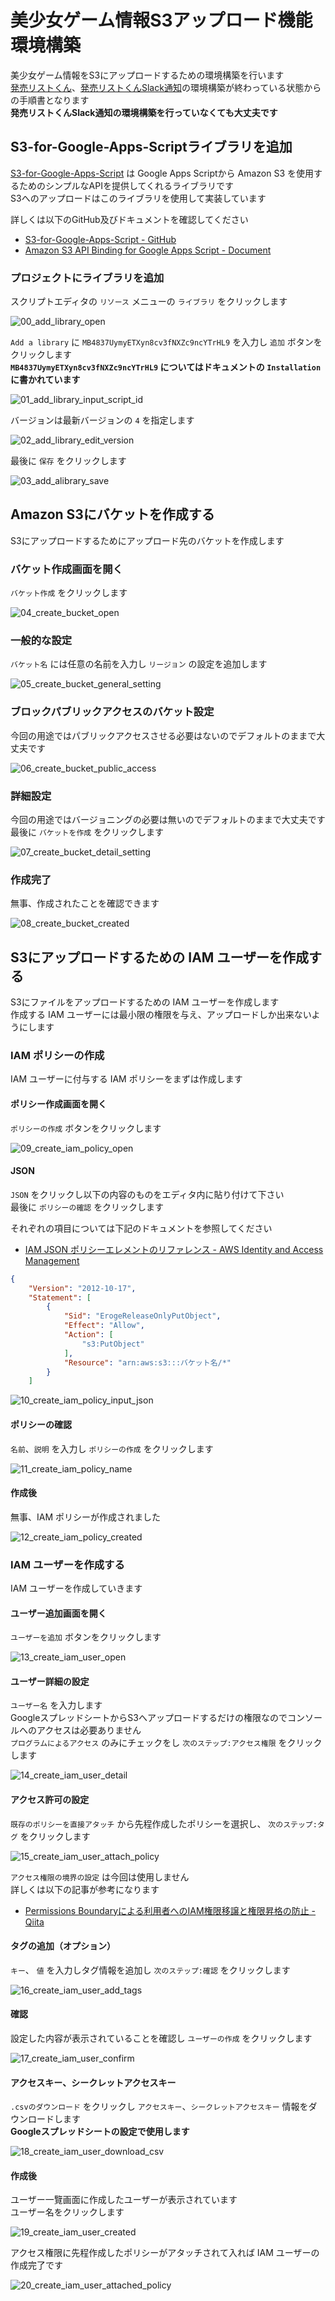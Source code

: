 # 美少女ゲーム情報S3アップロード機能環境構築

美少女ゲーム情報をS3にアップロードするための環境構築を行います  
[発売リストくん](https://github.com/dodonki1223/eroge_release_gas/blob/master/documents/EROGE_RELEASE_LINE_BOT_CONSTRUCTION.md)、[発売リストくんSlack通知](https://github.com/dodonki1223/eroge_release_gas/blob/master/documents/NOTIFY_EROGE_RELEASE_SLACK_CONSTRUCTION.md)の環境構築が終わっている状態からの手順書となります  
**発売リストくんSlack通知の環境構築を行っていなくても大丈夫です**

## S3-for-Google-Apps-Scriptライブラリを追加

[S3-for-Google-Apps-Script](https://github.com/eschultink/S3-for-Google-Apps-Script/) は Google Apps Scriptから Amazon S3 を使用するためのシンプルなAPIを提供してくれるライブラリです  
S3へのアップロードはこのライブラリを使用して実装しています  

詳しくは以下のGitHub及びドキュメントを確認してください

- [S3-for-Google-Apps-Script - GitHub](https://github.com/eschultink/S3-for-Google-Apps-Script/)
- [Amazon S3 API Binding for Google Apps Script - Document](https://engetc.com/projects/amazon-s3-api-binding-for-google-apps-script/)

### プロジェクトにライブラリを追加

スクリプトエディタの `リソース` メニューの `ライブラリ` をクリックします

![00_add_library_open](https://raw.githubusercontent.com/dodonki1223/image_garage/master/eroge_release_gas/release_list_s3_upload/s3_upload_construction/00_add_library_open.png)

`Add a library` に `MB4837UymyETXyn8cv3fNXZc9ncYTrHL9` を入力し `追加` ボタンをクリックします  
**`MB4837UymyETXyn8cv3fNXZc9ncYTrHL9` についてはドキュメントの `Installation` に書かれています**

![01_add_library_input_script_id](https://raw.githubusercontent.com/dodonki1223/image_garage/master/eroge_release_gas/release_list_s3_upload/s3_upload_construction/01_add_library_input_script_id.png)

バージョンは最新バージョンの `4` を指定します

![02_add_library_edit_version](https://raw.githubusercontent.com/dodonki1223/image_garage/master/eroge_release_gas/release_list_s3_upload/s3_upload_construction/02_add_library_edit_version.png)

最後に `保存` をクリックします

![03_add_alibrary_save](https://raw.githubusercontent.com/dodonki1223/image_garage/master/eroge_release_gas/release_list_s3_upload/s3_upload_construction/03_add_alibrary_save.png)

## Amazon S3にバケットを作成する

S3にアップロードするためにアップロード先のバケットを作成します

### バケット作成画面を開く

`バケット作成` をクリックします

![04_create_bucket_open](https://raw.githubusercontent.com/dodonki1223/image_garage/master/eroge_release_gas/release_list_s3_upload/s3_upload_construction/04_create_bucket_open.png)

### 一般的な設定

`バケット名` には任意の名前を入力し `リージョン` の設定を追加します

![05_create_bucket_general_setting](https://raw.githubusercontent.com/dodonki1223/image_garage/master/eroge_release_gas/release_list_s3_upload/s3_upload_construction/05_create_bucket_general_setting.png)

### ブロックパブリックアクセスのバケット設定

今回の用途ではパブリックアクセスさせる必要はないのでデフォルトのままで大丈夫です

![06_create_bucket_public_access](https://raw.githubusercontent.com/dodonki1223/image_garage/master/eroge_release_gas/release_list_s3_upload/s3_upload_construction/06_create_bucket_public_access.png)

### 詳細設定

今回の用途ではバージョニングの必要は無いのでデフォルトのままで大丈夫です  
最後に `バケットを作成` をクリックします

![07_create_bucket_detail_setting](https://raw.githubusercontent.com/dodonki1223/image_garage/master/eroge_release_gas/release_list_s3_upload/s3_upload_construction/07_create_bucket_detail_setting.png)

### 作成完了

無事、作成されたことを確認できます

![08_create_bucket_created](https://raw.githubusercontent.com/dodonki1223/image_garage/master/eroge_release_gas/release_list_s3_upload/s3_upload_construction/08_create_bucket_created.png)

## S3にアップロードするための IAM ユーザーを作成する

S3にファイルをアップロードするための IAM ユーザーを作成します  
作成する IAM ユーザーには最小限の権限を与え、アップロードしか出来ないようにします

### IAM ポリシーの作成

IAM ユーザーに付与する IAM ポリシーをまずは作成します  

#### ポリシー作成画面を開く

`ポリシーの作成` ボタンをクリックします

![09_create_iam_policy_open](https://raw.githubusercontent.com/dodonki1223/image_garage/master/eroge_release_gas/release_list_s3_upload/s3_upload_construction/09_create_iam_policy_open.png)

#### JSON

`JSON` をクリックし以下の内容のものをエディタ内に貼り付けて下さい  
最後に `ポリシーの確認` をクリックします  

それぞれの項目については下記のドキュメントを参照してください 

- [IAM JSON ポリシーエレメントのリファレンス - AWS Identity and Access Management](https://docs.aws.amazon.com/ja_jp/IAM/latest/UserGuide/reference_policies_elements.html)

```json
{
    "Version": "2012-10-17",
    "Statement": [
        {
            "Sid": "ErogeReleaseOnlyPutObject",
            "Effect": "Allow",
            "Action": [
                "s3:PutObject"
            ],
            "Resource": "arn:aws:s3:::バケット名/*"
        }
    ]
```

![10_create_iam_policy_input_json](https://raw.githubusercontent.com/dodonki1223/image_garage/master/eroge_release_gas/release_list_s3_upload/s3_upload_construction/10_create_iam_policy_input_json.png)

#### ポリシーの確認

`名前`、`説明` を入力し `ポリシーの作成` をクリックします

![11_create_iam_policy_name](https://raw.githubusercontent.com/dodonki1223/image_garage/master/eroge_release_gas/release_list_s3_upload/s3_upload_construction/11_create_iam_policy_name.png)

#### 作成後

無事、IAM ポリシーが作成されました

![12_create_iam_policy_created](https://raw.githubusercontent.com/dodonki1223/image_garage/master/eroge_release_gas/release_list_s3_upload/s3_upload_construction/12_create_iam_policy_created.png)

### IAM ユーザーを作成する

IAM ユーザーを作成していきます

#### ユーザー追加画面を開く

`ユーザーを追加` ボタンをクリックします

![13_create_iam_user_open](https://raw.githubusercontent.com/dodonki1223/image_garage/master/eroge_release_gas/release_list_s3_upload/s3_upload_construction/13_create_iam_user_open.png)

#### ユーザー詳細の設定

`ユーザー名` を入力します  
GoogleスプレッドシートからS3へアップロードするだけの権限なのでコンソールへのアクセスは必要ありません  
`プログラムによるアクセス` のみにチェックをし `次のステップ:アクセス権限` をクリックします

![14_create_iam_user_detail](https://raw.githubusercontent.com/dodonki1223/image_garage/master/eroge_release_gas/release_list_s3_upload/s3_upload_construction/14_create_iam_user_detail.png)

#### アクセス許可の設定

`既存のポリシーを直接アタッチ` から先程作成したポリシーを選択し、 `次のステップ:タグ` をクリックします

![15_create_iam_user_attach_policy](https://raw.githubusercontent.com/dodonki1223/image_garage/master/eroge_release_gas/release_list_s3_upload/s3_upload_construction/15_create_iam_user_attach_policy.png)

`アクセス権限の境界の設定` は今回は使用しません  
詳しくは以下の記事が参考になります

- [Permissions Boundaryによる利用者へのIAM権限移譲と権限昇格の防止 - Qiita](https://qiita.com/f-daiki/items/e435159db6bde4d0c0ec)

#### タグの追加（オプション）

`キー`、 `値` を入力しタグ情報を追加し `次のステップ:確認` をクリックします

![16_create_iam_user_add_tags](https://raw.githubusercontent.com/dodonki1223/image_garage/master/eroge_release_gas/release_list_s3_upload/s3_upload_construction/16_create_iam_user_add_tags.png)

#### 確認

設定した内容が表示されていることを確認し `ユーザーの作成` をクリックします

![17_create_iam_user_confirm](https://raw.githubusercontent.com/dodonki1223/image_garage/master/eroge_release_gas/release_list_s3_upload/s3_upload_construction/17_create_iam_user_confirm.png)

#### アクセスキー、シークレットアクセスキー

`.csvのダウンロード` をクリックし `アクセスキー`、`シークレットアクセスキー` 情報をダウンロードします  
**Googleスプレッドシートの設定で使用します**

![18_create_iam_user_download_csv](https://raw.githubusercontent.com/dodonki1223/image_garage/master/eroge_release_gas/release_list_s3_upload/s3_upload_construction/18_create_iam_user_download_csv.png)

#### 作成後

ユーザー一覽画面に作成したユーザーが表示されています  
ユーザー名をクリックします

![19_create_iam_user_created](https://raw.githubusercontent.com/dodonki1223/image_garage/master/eroge_release_gas/release_list_s3_upload/s3_upload_construction/19_create_iam_user_created.png)

アクセス権限に先程作成したポリシーがアタッチされて入れば IAM ユーザーの作成完了です

![20_create_iam_user_attached_policy](https://raw.githubusercontent.com/dodonki1223/image_garage/master/eroge_release_gas/release_list_s3_upload/s3_upload_construction/20_create_iam_user_attached_policy.png)
